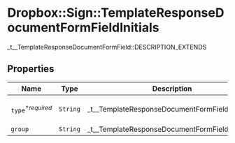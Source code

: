 # Dropbox::Sign::TemplateResponseDocumentFormFieldInitials

_t__TemplateResponseDocumentFormField::DESCRIPTION_EXTENDS

## Properties

| Name | Type | Description | Notes |
| ---- | ---- | ----------- | ----- |
| `type`<sup>*_required_</sup> | ```String``` |  _t__TemplateResponseDocumentFormField::TYPE  |  [default to 'initials'] |
| `group` | ```String``` |  _t__TemplateResponseDocumentFormField::GROUP  |  |

